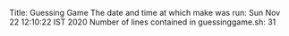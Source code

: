 Title: Guessing Game
The date and time at which make was run: Sun Nov 22 12:10:22 IST 2020
Number of lines contained in guessinggame.sh: 31
